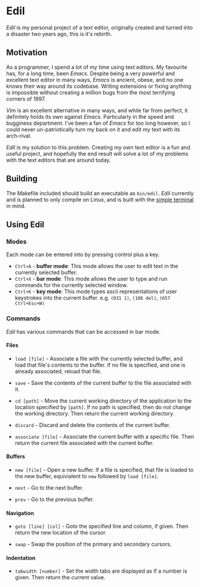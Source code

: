 # Edil

*Edil* is my personal project of a text editor, originally
created and turned into a disaster two years ago, this is
it's rebirth.

## Motivation

As a programmer, I spend a lot of my time using text editors.
My favourite has, for a long time, been *Emacs*. Despite being
a very powerful and excellent text editor in many ways, *Emacs*
is ancient, obese, and no one knows their way around its codebase.
Writing extensions or fixing anything is impossible without creating
a million bugs from the most terrifying corners of 1997.

*Vim* is an excellent alternative in many ways, and while far
from perfect, it definitely holds its own against *Emacs*. 
Particularly in the speed and bugginess department. I've been a
fan of *Emacs* for too long however, so I could never 
un-patriotically turn my back on it and edit my text with its 
arch-rival.

*Edil* is my solution to this problem. Creating my own text editor
is a fun and useful project, and hopefully the end result will solve
a lot of my problems with the text editors that are around today.

## Building

The Makefile included should build an executable as `bin/edil`.
*Edil* currently and is planned to only compile on Linux, and
is built with the [simple terminal](https://st.suckless.org/)
in mind.

## Using Edil

### Modes

Each mode can be entered into by pressing control plus a key.

* `Ctrl+A` - **buffer mode**: This mode allows the user to edit text in
                              the currently selected buffer.
* `Ctrl+X` - **bar mode**: This mode allows the user to type and run
                           commands for the currently selected window.
* `Ctrl+K` - **key mode**: This mode types ascii representations of user
                           keystrokes into the current buffer. e.g. 
                           `(031 1)`, `(106 del)`, `(657 Ctrl+Esc+W)`


### Commands

*Edil* has various commands that can be accessed in bar mode.

#### Files

* `load [file]` - Associate a file with the currently selected buffer,
                  and load that file's contents to the buffer. If no
                  file is specified, and one is already associated, reload
                  that file.

* `save` - Save the contents of the current buffer to the file associated with it.

* `cd [path]` - Move the current working directory of the application to
                the location specified by `[path]`. If no path is specified,
                then do not change the working directory. Then return the
                current working directory.

* `discard` - Discard and delete the contents of the current buffer.

* `associate [file]` - Associate the current buffer with a specific file. Then
                       return the current file associated with the current buffer.


#### Buffers

* `new [file]` - Open a new buffer. If a file is specified, that file is loaded
                 to the new buffer, equivialent to `new` followed by `load [file]`.

* `next` - Go to the next buffer.

* `prev` - Go to the previous buffer.

#### Navigation

* `goto [line] [col]` - Goto the specified line and column, if given. Then return
                        the new location of the cursor.

* `swap` - Swap the position of the primary and secondary cursors.

#### Indentation

* `tabwidth [number]` - Set the width tabs are displayed as if a number is given.
                        Then return the current value.
                       
